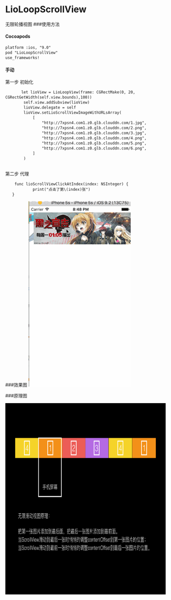 # LioLoopScrollView
无限轮播视图
###使用方法
#### Cocoapods

```
platform :ios, "9.0" 
pod "LioLoopScrollView"
use_frameworks!

```
#### 手动
第一步 初始化

```
       let lioView = LioLoopView(frame: CGRectMake(0, 20, CGRectGetWidth(self.view.bounds),100))
        self.view.addSubview(lioView)
        lioView.delegate = self
        lioView.setLioScrollViewImageWithURLsArray(
            [
                "http://7xpsn4.com1.z0.glb.clouddn.com/1.jpg",
                "http://7xpsn4.com1.z0.glb.clouddn.com/2.png",
                "http://7xpsn4.com1.z0.glb.clouddn.com/3.jpg",
                "http://7xpsn4.com1.z0.glb.clouddn.com/4.png",
                "http://7xpsn4.com1.z0.glb.clouddn.com/5.png",
                "http://7xpsn4.com1.z0.glb.clouddn.com/6.png",
            ]
        )
    
```
第二步 代理

```
    func lioScrollViewClickAtIndex(index: NSInteger) {
            print("点击了第\(index)张")
   }
```


###效果图
![image](screenshot/lio.gif)

###原理图


 <div align='center'>
        <img src="screenshot/lio.jpeg" width = "800" height = "600" alt="tldr" align=center />  
 </div>